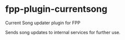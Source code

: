 # fpp-plugin-currentsong
Current Song updater plugin for FPP

Sends song updates to internal services for further use.

